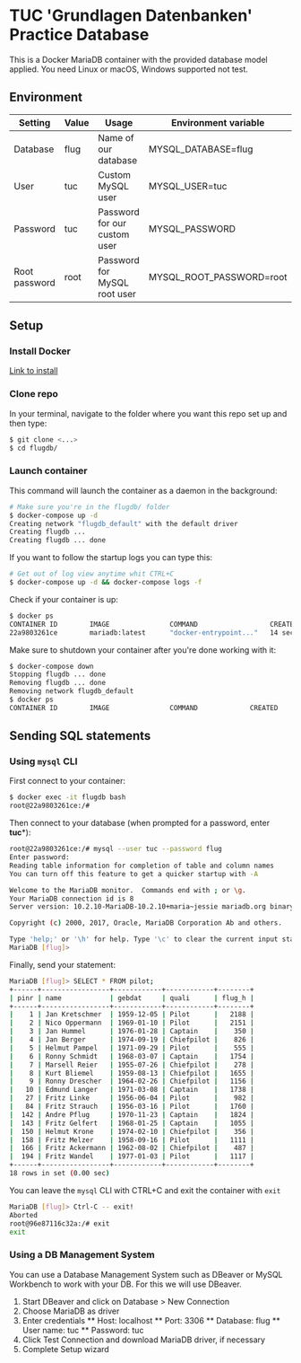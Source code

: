 # TUC 'Grundlagen Datenbanken' Practice Database
This is a Docker MariaDB container with the provided database model applied. You need Linux or macOS, Windows supported not test.
## Environment
Setting | Value | Usage | Environment variable
---|---|---|---
Database | flug | Name of our database | MYSQL_DATABASE=flug
User | tuc | Custom MySQL user | MYSQL_USER=tuc
Password | tuc | Password for our custom user | MYSQL_PASSWORD
Root password | root | Password for MySQL root user | MYSQL_ROOT_PASSWORD=root

## Setup
### Install Docker
[Link to install](about:blank)
### Clone repo
In your terminal, navigate to the folder where you want this repo set up and then type:
```bash
$ git clone <...>
$ cd flugdb/
```
### Launch container
This command will launch the container as a daemon in the background:
```bash
# Make sure you're in the flugdb/ folder
$ docker-compose up -d
Creating network "flugdb_default" with the default driver
Creating flugdb ...
Creating flugdb ... done
```
If you want to follow the startup logs you can type this:
```bash
# Get out of log view anytime whit CTRL+C
$ docker-compose up -d && docker-compose logs -f
```
Check if your container is up:
```bash
$ docker ps
CONTAINER ID        IMAGE               COMMAND                  CREATED             STATUS              PORTS               NAMES
22a9803261ce        mariadb:latest      "docker-entrypoint..."   14 seconds ago       Up 15 seconds        3306/tcp            flugdb
```
Make sure to shutdown your container after you're done working with it:
```bash
$ docker-compose down
Stopping flugdb ... done
Removing flugdb ... done
Removing network flugdb_default
$ docker ps
CONTAINER ID        IMAGE               COMMAND             CREATED             STATUS              PORTS               NAMES
```
## Sending SQL statements 
### Using ``mysql`` CLI
First connect to your container:
```bash
$ docker exec -it flugdb bash
root@22a9803261ce:/#
```
Then connect to your database (when prompted for a password, enter **tuc***):
```bash
root@22a9803261ce:/# mysql --user tuc --password flug
Enter password:
Reading table information for completion of table and column names
You can turn off this feature to get a quicker startup with -A

Welcome to the MariaDB monitor.  Commands end with ; or \g.
Your MariaDB connection id is 8
Server version: 10.2.10-MariaDB-10.2.10+maria~jessie mariadb.org binary distribution

Copyright (c) 2000, 2017, Oracle, MariaDB Corporation Ab and others.

Type 'help;' or '\h' for help. Type '\c' to clear the current input statement.
MariaDB [flug]>
```
Finally, send your statement:
```bash
MariaDB [flug]> SELECT * FROM pilot;
+------+-----------------+------------+------------+--------+
| pinr | name            | gebdat     | quali      | flug_h |
+------+-----------------+------------+------------+--------+
|    1 | Jan Kretschmer  | 1959-12-05 | Pilot      |   2188 |
|    2 | Nico Oppermann  | 1969-01-10 | Pilot      |   2151 |
|    3 | Jan Hummel      | 1976-01-28 | Captain    |    350 |
|    4 | Jan Berger      | 1974-09-19 | Chiefpilot |    826 |
|    5 | Helmut Pampel   | 1971-09-29 | Pilot      |    555 |
|    6 | Ronny Schmidt   | 1968-03-07 | Captain    |   1754 |
|    7 | Marsell Reier   | 1955-07-26 | Chiefpilot |    278 |
|    8 | Kurt Bliemel    | 1959-08-13 | Chiefpilot |   1655 |
|    9 | Ronny Drescher  | 1964-02-26 | Chiefpilot |   1156 |
|   10 | Edmund Langer   | 1971-03-08 | Captain    |   1738 |
|   27 | Fritz Linke     | 1956-06-04 | Pilot      |    982 |
|   84 | Fritz Strauch   | 1956-03-16 | Pilot      |   1760 |
|  142 | Andre Pflug     | 1970-11-23 | Captain    |   1824 |
|  143 | Fritz Gelfert   | 1968-01-25 | Captain    |   1055 |
|  150 | Helmut Krone    | 1974-02-10 | Chiefpilot |    356 |
|  158 | Fritz Melzer    | 1958-09-16 | Pilot      |   1111 |
|  166 | Fritz Ackermann | 1962-08-02 | Chiefpilot |    487 |
|  194 | Fritz Wandel    | 1977-01-03 | Pilot      |   1117 |
+------+-----------------+------------+------------+--------+
18 rows in set (0.00 sec)
```
You can leave the ``mysql`` CLI with CTRL+C and exit the container with ``exit``
```bash
MariaDB [flug]> Ctrl-C -- exit!
Aborted
root@96e87116c32a:/# exit
exit
```
### Using a DB Management System
You can use a Database Management System such as DBeaver or MySQL Workbench to work with your DB. For this we will use DBeaver.
1. Start DBeaver and click on Database > New Connection
2. Choose MariaDB as driver
3. Enter credentials
** Host: localhost
** Port: 3306
** Database: flug
** User name: tuc
** Password: tuc
4. Click Test Connection and download MariaDB driver, if necessary
5. Complete Setup wizard